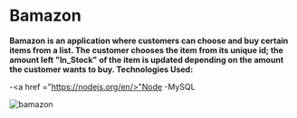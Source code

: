 # Bamazon
<strong>
Bamazon is an application where customers can choose and buy certain items from a list.  The customer chooses the item from its unique id; the amount left "In_Stock" of the item is updated depending on the amount the customer wants to buy. 
</strong>

<strong>
Technologies Used:
</strong>

-<a href ="https://nodejs.org/en/>"Node</a>
-MySQL


![bamazon](https://user-images.githubusercontent.com/31078600/35022573-999a8ce2-fb04-11e7-8d0f-882427e695fd.gif)

